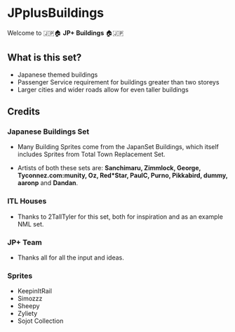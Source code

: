 # JPplusBuildings

Welcome to 🇯🇵🏠 **JP+ Buildings** 🏠🇯🇵

## What is this set?

* Japanese themed buildings
* Passenger Service requirement for buildings greater than two storeys
* Larger cities and wider roads allow for even taller buildings

## Credits

### Japanese Buildings Set

* Many Building Sprites come from the JapanSet Buildings, which itself includes Sprites from Total Town Replacement Set. 
  
* Artists of both these sets are:
**Sanchimaru, Zimmlock, George, Tyconnez.com:munity, Oz, Red*Star, PaulC, Purno, Pikkabird, dummy, aaronp** and **Dandan**.

### ITL Houses

* Thanks to 2TallTyler for this set, both for inspiration and as an example NML set. 

### JP+ Team

* Thanks all for all the input and ideas. 

### Sprites

* KeepinItRail
* Simozzz
* Sheepy
* Zyliety
* Sojot Collection
